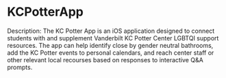 # KCPotterApp

Description:
The KC Potter App is an iOS application designed to connect students with and supplement Vanderbilt KC Potter Center LGBTQI support resources.
The app can help identify close by gender neutral bathrooms, add the KC Potter events to personal calendars, and reach center staff or other relevant local recourses based on responses to interactive Q&A prompts.
